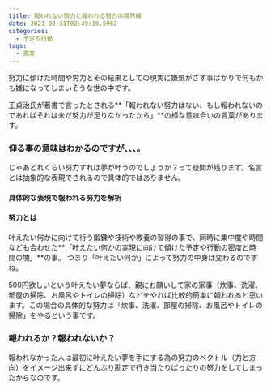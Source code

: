 ```yaml
---
title: 報われない努力と報われる努力の境界線
date: 2021-03-31T02:49:18.596Z
categories:
  - 予定や行動
tags:
  - 真実
---
```

努力に傾けた時間や労力とその結果としての現実に嫌気がさす事ばかりで何もかも嫌になってしまいそうな世の中です。　　　　　

王貞治氏が著書で言ったとされる**「報われない努力はない、もし報われないのであればそれは未だ努力が足りなかったから」**の様な意味合いの言葉があります。　　　　　

### 仰る事の意味はわかるのですが、、、。

じゃあどれくらい努力すれば夢が叶うのでしょうか？って疑問が残ります。名言とは抽象的な表現でされるので具体的ではありません。

#### 具体的な表現で報われる努力を解析

#### 努力とは
叶えたい何かに向けて行う鍛錬や技術や教養の習得の事で、同時に集中度や時間なども合わせた**「叶えたい何かの実現に向けて傾けた予定や行動の密度と時間の塊」**の事。
つまり「叶えたい何か」によって努力の中身は変わるのですね。　　　　　　

500円欲しいという叶えたい夢ならば、親にお願いして家の家事（炊事、洗濯、部屋の掃除、お風呂やトイレの掃除）などをやれば比較的簡単に報われると思います。この場合の具体的な努力は「炊事、洗濯、部屋の掃除、お風呂やトイレの掃除」をやるという事です。　　　　　　

### 報われるか？報われないか？
報われなかった人は最初に叶えたい夢を手にする為の努力のベクトル（力と方向）をイメージ出来ずにどんぶり勘定で行き当たりばったりの努力をしてしまったからなのです。

